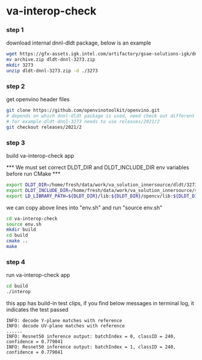 # va-interop-check

### step 1

download internal dnnl-dldt package, below is an example

```bash
wget https://gfx-assets.igk.intel.com/artifactory/gsae-solutions-igk/dnnl/dnnl-ats/dldt-dnnl-3273/archive.zip
mv archive.zip dldt-dnnl-3273.zip
mkdir 3273
unzip dldt-dnnl-3273.zip -d ./3273
```
### step 2

get openvino header files

```bash
git clone https://github.com/openvinotoolkit/openvino.git
# depends on which dnnl-dldt package is used, need check out different openvino branch, 
# for example dldt-dnnl-3273 needs to use releases/2021/2
git checkout releases/2021/2
```
### step 3

build va-interop-check app

*** We must set correct DLDT_DIR and DLDT_INCLUDE_DIR env variables before run CMake ***
```bash
export DLDT_DIR=/home/fresh/data/work/va_solution_innersource/dldt/3273/Linux
export DLDT_INCLUDE_DIR=/home/fresh/data/work/va_solution_innersource/source/openvino/inference-engine
export LD_LIBRARY_PATH=${DLDT_DIR}/lib:${DLDT_DIR}/opencv/lib:${DLDT_DIR}/tbb/lib
```
we can copy above lines into "env.sh" and run "source env.sh"

```bash
cd va-interop-check
source env.sh
mkdir build
cd build
cmake ..
make
```

### step 4

run va-interop-check app

```bash
cd build
./interop 
```

this app has build-in test clips, if you find below messages in terminal log, it indicates the test passed

```
INFO: decode Y-plane matches with reference
INFO: decode UV-plane matches with reference
......
INFO: Resnet50 inference output: batchIndex = 0, classID = 240, confidence = 0.779041
INFO: Resnet50 inference output: batchIndex = 1, classID = 240, confidence = 0.779041
```
